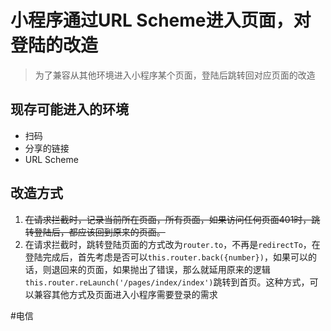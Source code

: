 # 小程序通过URL Scheme进入页面，对登陆的改造
> 为了兼容从其他环境进入小程序某个页面，登陆后跳转回对应页面的改造

## 现存可能进入的环境
- 扫码
- 分享的链接
- URL Scheme

## 改造方式
1. ~~在请求拦截时，记录当前所在页面，所有页面，如果访问任何页面401时，跳转登陆后，都应该回到原来的页面。~~
2. 在请求拦截时，跳转登陆页面的方式改为`router.to`，不再是`redirectTo`，在登陆完成后，首先考虑是否可以`this.router.back({number})`，如果可以的话，则退回来的页面，如果抛出了错误，那么就延用原来的逻辑`this.router.reLaunch('/pages/index/index')`跳转到首页。这种方式，可以兼容其他方式及页面进入小程序需要登录的需求


#电信